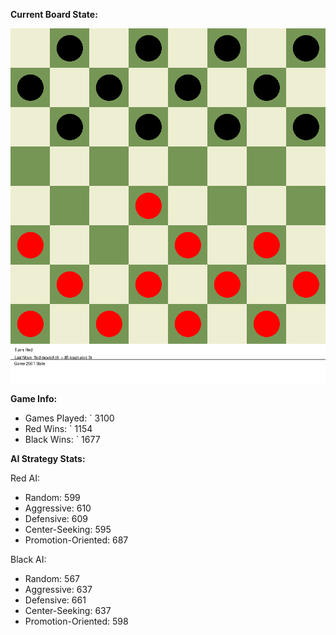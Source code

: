 
**Current Board State:**  
<!-- START_GIF -->
![Checkers Game](./checkers_game.gif)
<!-- END_GIF -->

**Game Info:**  
- Games Played: `<!-- GAMES_PLAYED --> 3100
- Red Wins: `<!-- RED_WINS --> 1154
- Black Wins: `<!-- BLACK_WINS --> 1677

<!-- AI_STATS -->
**AI Strategy Stats:**

Red AI:
- Random: 599
- Aggressive: 610
- Defensive: 609
- Center-Seeking: 595
- Promotion-Oriented: 687

Black AI:
- Random: 567
- Aggressive: 637
- Defensive: 661
- Center-Seeking: 637
- Promotion-Oriented: 598
